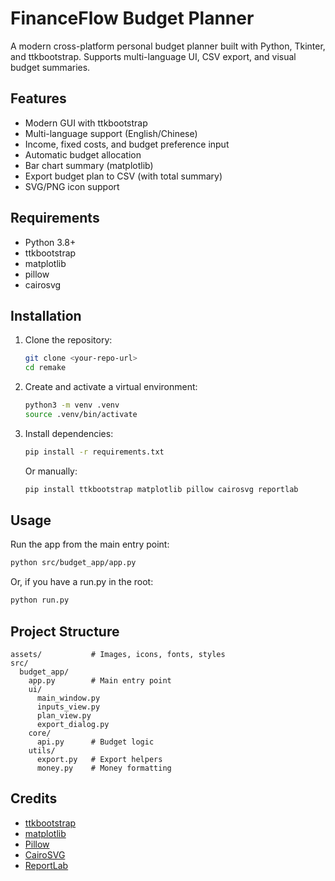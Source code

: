 # FinanceFlow Budget Planner

A modern cross-platform personal budget planner built with Python, Tkinter, and ttkbootstrap. Supports multi-language UI, CSV export, and visual budget summaries.

## Features
- Modern GUI with ttkbootstrap
- Multi-language support (English/Chinese)
- Income, fixed costs, and budget preference input
- Automatic budget allocation
- Bar chart summary (matplotlib)
- Export budget plan to CSV (with total summary)
- SVG/PNG icon support

## Requirements
- Python 3.8+
- ttkbootstrap
- matplotlib
- pillow
- cairosvg

## Installation
1. Clone the repository:
   ```bash
   git clone <your-repo-url>
   cd remake
   ```
2. Create and activate a virtual environment:
   ```bash
   python3 -m venv .venv
   source .venv/bin/activate
   ```
3. Install dependencies:
   ```bash
   pip install -r requirements.txt
   ```
   Or manually:
   ```bash
   pip install ttkbootstrap matplotlib pillow cairosvg reportlab
   ```

## Usage
Run the app from the main entry point:
```bash
python src/budget_app/app.py
```
Or, if you have a run.py in the root:
```bash
python run.py
```

## Project Structure
```
assets/           # Images, icons, fonts, styles
src/
  budget_app/
    app.py        # Main entry point
    ui/
      main_window.py
      inputs_view.py
      plan_view.py
      export_dialog.py
    core/
      api.py      # Budget logic
    utils/
      export.py   # Export helpers
      money.py    # Money formatting
```


## Credits
- [ttkbootstrap](https://github.com/israel-dryer/ttkbootstrap)
- [matplotlib](https://matplotlib.org/)
- [Pillow](https://python-pillow.org/)
- [CairoSVG](https://cairosvg.org/)
- [ReportLab](https://www.reportlab.com/)


